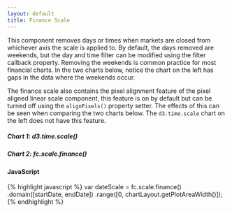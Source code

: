 ```yaml
---
layout: default
title: Finance Scale
---
```


This component removes days or times when markets are closed from whichever axis the scale is applied to. By default, the days removed are weekends, but the day and time filter can be modified using the filter callback property. Removing the weekends is common practice for most financial charts. In the two charts below, notice the chart on the left has gaps in the data where the weekends occur.

The finance scale also contains the pixel alignment feature of the pixel aligned linear scale component, this feature is on by default but can be turned off using the `alignPixels()` property setter. The effects of this can be seen when comparing the two charts below. The `d3.time.scale` chart on the left does not have this feature.

<div class="row">
	<div class="col-md-6">
		<div id="example_finance_1" class="chart" style="width:400px"> </div>
		<h5>Chart 1: d3.time.scale()</h5>
	</div>
	<div class="col-md-6">
		<div id="example_finance_2" class="chart" style="width:400px"> </div>
		<h5>Chart 2: fc.scale.finance()</h5>
	</div>
</div>

#### JavaScript

{% highlight javascript %}
var dateScale = fc.scale.finance()
	.domain([startDate, endDate])
	.range([0, chartLayout.getPlotAreaWidth()]);
{% endhighlight %}

<script type="text/javascript">
(function(){
  var chart = createPlotArea(dataSeries_Small, '#example_finance_1', false, false, false, true);

  // Create the OHLC series
  var ohlc = fc.series.ohlc()
    .xScale(chart.dateScale)
    .yScale(chart.priceScale);

  // Add the primary OHLC series
  chart.plotArea.selectAll('.series').remove();
  chart.plotArea.append('g')
    .attr('class', 'series')
    .datum(dataSeries_Small)
    .call(ohlc);

  var chart = createPlotArea(dataSeries_Small, '#example_finance_2');

  // Create the OHLC series
  var ohlc = fc.series.ohlc()
    .xScale(chart.dateScale)
    .yScale(chart.priceScale);

  // Add the primary OHLC series
  chart.plotArea.selectAll('.series').remove();
  chart.plotArea.append('g')
    .attr('class', 'series')
    .datum(dataSeries_Small)
    .call(ohlc);
}());
</script>
